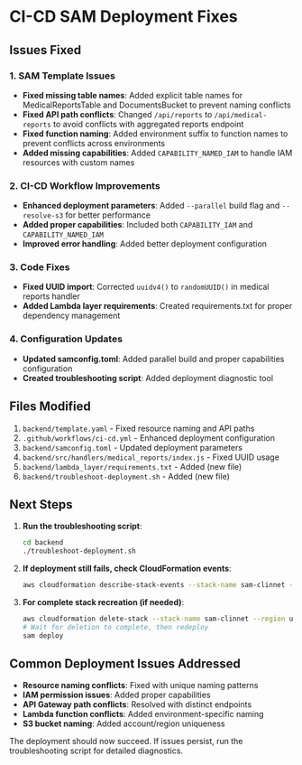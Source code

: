 # CI-CD SAM Deployment Fixes

## Issues Fixed

### 1. SAM Template Issues
- **Fixed missing table names**: Added explicit table names for MedicalReportsTable and DocumentsBucket to prevent naming conflicts
- **Fixed API path conflicts**: Changed `/api/reports` to `/api/medical-reports` to avoid conflicts with aggregated reports endpoint
- **Fixed function naming**: Added environment suffix to function names to prevent conflicts across environments
- **Added missing capabilities**: Added `CAPABILITY_NAMED_IAM` to handle IAM resources with custom names

### 2. CI-CD Workflow Improvements
- **Enhanced deployment parameters**: Added `--parallel` build flag and `--resolve-s3` for better performance
- **Added proper capabilities**: Included both `CAPABILITY_IAM` and `CAPABILITY_NAMED_IAM`
- **Improved error handling**: Added better deployment configuration

### 3. Code Fixes
- **Fixed UUID import**: Corrected `uuidv4()` to `randomUUID()` in medical reports handler
- **Added Lambda layer requirements**: Created requirements.txt for proper dependency management

### 4. Configuration Updates
- **Updated samconfig.toml**: Added parallel build and proper capabilities configuration
- **Created troubleshooting script**: Added deployment diagnostic tool

## Files Modified

1. `backend/template.yaml` - Fixed resource naming and API paths
2. `.github/workflows/ci-cd.yml` - Enhanced deployment configuration
3. `backend/samconfig.toml` - Updated deployment parameters
4. `backend/src/handlers/medical_reports/index.js` - Fixed UUID usage
5. `backend/lambda_layer/requirements.txt` - Added (new file)
6. `backend/troubleshoot-deployment.sh` - Added (new file)

## Next Steps

1. **Run the troubleshooting script**:
   ```bash
   cd backend
   ./troubleshoot-deployment.sh
   ```

2. **If deployment still fails, check CloudFormation events**:
   ```bash
   aws cloudformation describe-stack-events --stack-name sam-clinnet --region us-east-2
   ```

3. **For complete stack recreation (if needed)**:
   ```bash
   aws cloudformation delete-stack --stack-name sam-clinnet --region us-east-2
   # Wait for deletion to complete, then redeploy
   sam deploy
   ```

## Common Deployment Issues Addressed

- **Resource naming conflicts**: Fixed with unique naming patterns
- **IAM permission issues**: Added proper capabilities
- **API Gateway path conflicts**: Resolved with distinct endpoints
- **Lambda function conflicts**: Added environment-specific naming
- **S3 bucket naming**: Added account/region uniqueness

The deployment should now succeed. If issues persist, run the troubleshooting script for detailed diagnostics.